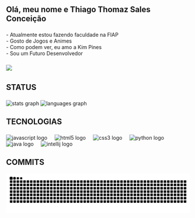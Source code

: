 <h2 align="left">Olá, meu nome e Thiago Thomaz Sales Conceição</h2>

###

<p align="left">- Atualmente estou fazendo faculdade na FIAP<br>- Gosto de Jogos e Animes <br>- Como podem ver, eu amo a Kim Pines<br>- Sou um Futuro Desenvolvedor</p>

###

<div align="left">
  <img height="187" src="https://i.pinimg.com/736x/fd/f9/5e/fdf95e087204ead91193bd7673098b4c.jpg"  />
</div>

###

<h2 align="left">STATUS</h2>

###

<div align="left">
  <img src="https://github-readme-stats.vercel.app/api?username=ThiagoThmaz&hide_title=false&hide_rank=false&show_icons=true&include_all_commits=true&count_private=true&disable_animations=false&theme=gruvbox_light&locale=en&hide_border=false&order=1" height="180" alt="stats graph"  />
  <img src="https://github-readme-stats.vercel.app/api/top-langs?username=ThiagoThmaz&locale=en&hide_title=false&layout=compact&card_width=320&langs_count=4&theme=gruvbox_light&hide_border=false&order=2" height="180" alt="languages graph"  />
</div>

###

<h2 align="left">TECNOLOGIAS</h2>

###

<div align="left">
  <img src="https://cdn.jsdelivr.net/gh/devicons/devicon/icons/javascript/javascript-original.svg" height="40" alt="javascript logo"  />
  <img width="12" />
  <img src="https://skillicons.dev/icons?i=html" height="40" alt="html5 logo"  />
  <img width="12" />
  <img src="https://skillicons.dev/icons?i=css" height="40" alt="css3 logo"  />
  <img width="12" />
  <img src="https://skillicons.dev/icons?i=py" height="40" alt="python logo"  />
  <img width="12" />
  <img src="https://skillicons.dev/icons?i=java" height="40" alt="java logo"  />
  <img width="12" />
  <img src="https://cdn.jsdelivr.net/gh/devicons/devicon/icons/intellij/intellij-original.svg" height="40" alt="intellij logo"  />
</div>

###

<div align="left">
</div>

###

<h2 align="left">COMMITS</h2>

<picture align="center">
  <source media="(prefers-color-scheme: dark)" srcset="https://raw.githubusercontent.com/ThiagoThmaz/ThiagoThmaz/output/github-contribution-grid-snake-dark.svg">
  <source media="(prefers-color-scheme: light)" srcset="https://raw.githubusercontent.com/ThiagoThmaz/ThiagoThmaz/output/github-contribution-grid-snake-dark.svg">
  <img align="center" alt="github contribution grid snake animation" src="https://raw.githubusercontent.com/ThiagoThmaz/ThiagoThmaz/output/github-contribution-grid-snake.svg">
</picture>
